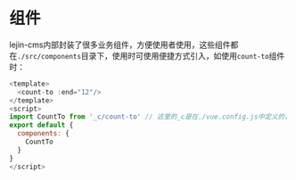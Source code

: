 # 组件

lejin-cms内部封装了很多业务组件，方便使用者使用，这些组件都在`./src/components`目录下，使用时可使用便捷方式引入，如使用`count-to`组件时：
```javascript
<template>
  <count-to :end="12"/>
</template>
<script>
import CountTo from '_c/count-to' // 这里的_c是在./vue.config.js中定义的，等效./src/components
export default {
  components: {
    CountTo
  }
}
</script>
```
